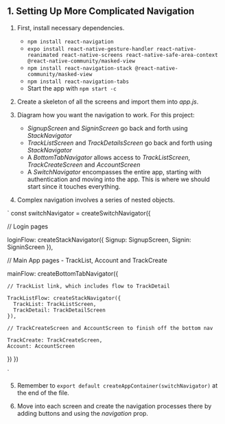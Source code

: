 ## 1. Setting Up More Complicated Navigation

1) First, install necessary dependencies.
    - `npm install react-navigation`
    - `expo install react-native-gesture-handler react-native-reanimated react-native-screens react-native-safe-area-context @react-native-community/masked-view`
    - `npm install react-navigation-stack @react-native-community/masked-view`
    - `npm install react-navigation-tabs`
    - Start the app with `npm start -c`

2) Create a skeleton of all the screens and import them into *app.js*.

3) Diagram how you want the navigation to work. For this project: 
    - *SignupScreen* and *SigninScreen* go back and forth using *StackNavigator*
    - *TrackListScreen* and *TrackDetailsScreen* go back and forth using *StackNavigator*
    - A *BottomTabNavigator* allows access to *TrackListScreen*, *TrackCreateScreen* and *AccountScreen*
    - A *SwitchNavigator* encompasses the entire app, starting with authentication and moving into the app. This is where we should start since it touches everything.

4) Complex navigation involves a series of nested objects.

`
const switchNavigator = createSwitchNavigator({

  // Login pages

  loginFlow: createStackNavigator({
    Signup: SignupScreen,
    Signin: SigninScreen
  }),

  // Main App pages - TrackList, Account and TrackCreate

  mainFlow: createBottomTabNavigator({

    // TrackList link, which includes flow to TrackDetail

    TrackListFlow: createStackNavigator({
      TrackList: TrackListScreen,
      TrackDetail: TrackDetailScreen
    }),

    // TrackCreateScreen and AccountScreen to finish off the bottom nav
    
    TrackCreate: TrackCreateScreen,
    Account: AccountScreen
  })
})

`

5) Remember to `export default createAppContainer(switchNavigator)` at the end of the file.

6) Move into each screen and create the navigation processes there by adding buttons and using the *navigation* prop.
